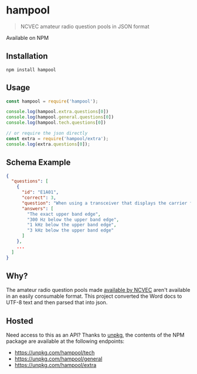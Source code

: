 # hampool

> NCVEC amateur radio question pools in JSON format

Available on NPM

## Installation

```
npm install hampool
```
## Usage

```js
const hampool = require('hampool');

console.log(hampool.extra.questions[0])
console.log(hampool.general.questions[0])
console.log(hampool.tech.questions[0])

// or require the json directly
const extra = require('hampool/extra');
console.log(extra.questions[0]);
```

## Schema Example

```json
{
  "questions": [
    {
      "id": "E1A01",
      "correct": 3,
      "question": "When using a transceiver that displays the carrier frequency of phone signals, which of the following displayed frequencies represents the highest frequency at which a properly adjusted USB emission will be totally within the band?",
      "answers": [
        "The exact upper band edge",
        "300 Hz below the upper band edge",
        "1 kHz below the upper band edge",
        "3 kHz below the upper band edge"
      ]
    },
    ...
  ]
}
```

## Why?

The amateur radio question pools made [available by
NCVEC](http://www.ncvec.org/page.php?id=338) aren't available in an easily
consumable format. This project converted the Word docs to UTF-8 text and then
parsed that into json.

## Hosted

Need access to this as an API? Thanks to [unpkg](https://unpkg.com), the contents of the NPM package are available at the following endpoints:

- https://unpkg.com/hampool/tech
- https://unpkg.com/hampool/general
- https://unpkg.com/hampool/extra

